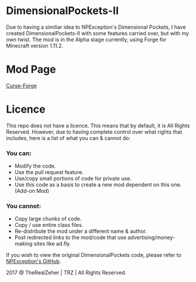 DimensionalPockets-II
===================
Due to having a similiar idea to NPException's Dimensional Pockets, I have created DimensionalPockets-II with some features carried over, but with my own twist. The mod is in the Alpha stage currently, using Forge for Minecraft version 1.11.2.

# Mod Page
[Curse-Forge]()

# Licence
This repo does not have a licence. This means that by default, it is All Rights Reserved. However, due to having complete control over what rights that includes, here is a list of what you can & cannot do:

### You can:
- Modify the code.
- Use the pull request feature.
- Use/copy small portions of code for private use.
- Use this code as a basis to create a new mod dependent on this one. (Add-on Mod)

### You cannot:
- Copy large chunks of code.
- Copy / use entire class files.
- Re-distribute the mod under a different name & author.
- Post redirected links to the mod/code that use advertising/money-making sites like ad.fly.

If you wish to view the original DimensionalPockets code, please refer to [NPException's GitHub](https://github.com/NPException/Dimensional-Pockets).

2017 @ TheRealZeher | TRZ | All Rights Reserved.
